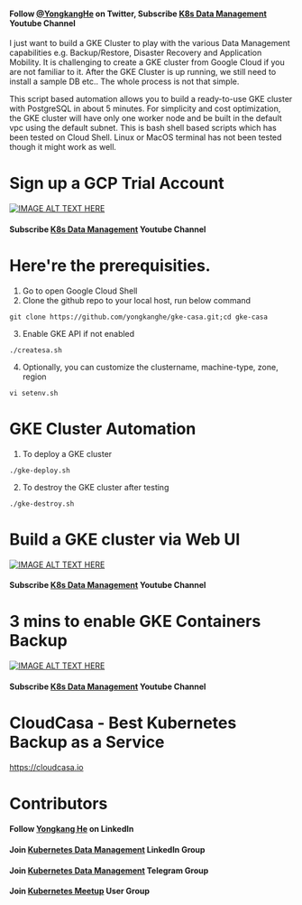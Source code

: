 #### Follow [@YongkangHe](https://twitter.com/yongkanghe) on Twitter, Subscribe [K8s Data Management](https://www.youtube.com/channel/UCm-sw1b23K-scoVSCDo30YQ?sub_confirmation=1) Youtube Channel

I just want to build a GKE Cluster to play with the various Data Management capabilities e.g. Backup/Restore, Disaster Recovery and Application Mobility. It is challenging to create a GKE cluster from Google Cloud if you are not familiar to it. After the GKE Cluster is up running, we still need to install a sample DB etc.. The whole process is not that simple.

This script based automation allows you to build a ready-to-use GKE cluster with PostgreSQL in about 5 minutes. For simplicity and cost optimization, the GKE cluster will have only one worker node and be built in the default vpc using the default subnet. This is bash shell based scripts which has been tested on Cloud Shell. Linux or MacOS terminal has not been tested though it might work as well. 

# Sign up a GCP Trial Account
[![IMAGE ALT TEXT HERE](https://img.youtube.com/vi/ziKH3a8ISQM/0.jpg)](https://www.youtube.com/watch?v=ziKH3a8ISQM)
#### Subscribe [K8s Data Management](https://www.youtube.com/channel/UCm-sw1b23K-scoVSCDo30YQ?sub_confirmation=1) Youtube Channel

# Here're the prerequisities. 
1. Go to open Google Cloud Shell
2. Clone the github repo to your local host, run below command
````
git clone https://github.com/yongkanghe/gke-casa.git;cd gke-casa
````
3. Enable GKE API if not enabled
````
./createsa.sh
````
4. Optionally, you can customize the clustername, machine-type, zone, region
````
vi setenv.sh
````

# GKE Cluster Automation 

1. To deploy a GKE cluster
````
./gke-deploy.sh
````

2. To destroy the GKE cluster after testing
````
./gke-destroy.sh
````

# Build a GKE cluster via Web UI
[![IMAGE ALT TEXT HERE](https://img.youtube.com/vi/YwfPqR5phLM/0.jpg)](https://www.youtube.com/watch?v=YwfPqR5phLM)
#### Subscribe [K8s Data Management](https://www.youtube.com/channel/UCm-sw1b23K-scoVSCDo30YQ?sub_confirmation=1) Youtube Channel

# 3 mins to enable GKE Containers Backup
[![IMAGE ALT TEXT HERE](https://img.youtube.com/vi/hz8Ut7PaS0Y/0.jpg)](https://www.youtube.com/watch?v=hz8Ut7PaS0Y)
#### Subscribe [K8s Data Management](https://www.youtube.com/channel/UCm-sw1b23K-scoVSCDo30YQ?sub_confirmation=1) Youtube Channel

# CloudCasa - Best Kubernetes Backup as a Service
https://cloudcasa.io 

# Contributors
#### Follow [Yongkang He](http://yongkang.cloud) on LinkedIn
#### Join [Kubernetes Data Management](https://www.linkedin.com/groups/13983251) LinkedIn Group
#### Join [Kubernetes Data Management](http://t.k8sug.com) Telegram Group
#### Join [Kubernetes Meetup](http://k8sug.com) User Group

